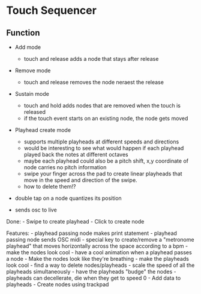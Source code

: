 # Touch Sequencer
## Function
* Add mode
    * touch and release adds a node that stays after release
* Remove mode
    * touch and release removes the node neraest the release
* Sustain mode
    * touch and hold adds nodes that are removed when the touch is released
    * if the touch event starts on an existing node, the node gets moved
* Playhead create mode
    * supports multiple playheads at different speeds and directions
    * would be interesting to see what would happen if each playhead played back the notes at different octaves
    * maybe each playhead could also be a pitch shift, x,y coordinate of node carries no pitch information
    * swipe your finger across the pad to create linear playheads that move in the 
    speed and direction of the swipe.
    * how to delete them!?

* double tap on a node quantizes its position
* sends osc to live


Done:
    - Swipe to create playhead
    - Click to create node


Features:
    - playhead passing node makes print statement
    - playhead passing node sends OSC midi
    - special key to create/remove a "metronome playhead" that moves horizontally across the space according to a bpm
    - make the nodes look cool
        - have a cool animation when a playhead passes a node
        - Make the nodes look like they're breathing
    - make the playheads look cool
    - find a way to delete nodes/playheads
    - scale the speed of all the playheads simultaneously 
    - have the playheads "budge" the nodes
    - playheads can decellerate, die when they get to speed 0
    - Add data to playheads
    - Create nodes using trackpad
